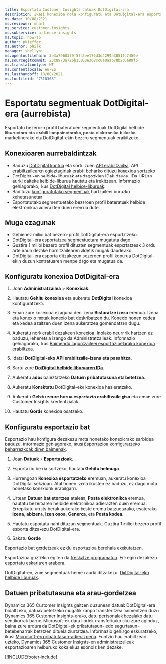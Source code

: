 ```yaml
---
title: Esportatu Customer Insights datuak DotDigital-era
description: Ikasi konexioa nola konfiguratu eta DotDigital-era esportatu.
ms.date: 10/08/2021
ms.reviewer: mhart
ms.service: customer-insights
ms.subservice: audience-insights
ms.topic: how-to
author: pkieffer
ms.author: philk
manager: shellyha
ms.openlocfilehash: 3e3a79603f9f5746ee176d3d4299a30510c7459e
ms.sourcegitcommit: 23c8973a726b15050e368cc6e0aab78b266a89f6
ms.translationtype: HT
ms.contentlocale: eu-ES
ms.lasthandoff: 10/08/2021
ms.locfileid: "7618368"
---
```

# <a name="export-segments-to-dotdigital-preview"></a>Esportatu segmentuak DotDigital-era (aurrebista)

Esportatu bezeroen profil bateratuen segmentuak DotDigital helbide liburuetara eta erabili kanpainetarako, posta elektroniko bidezko marketinerako eta DotDigital-ekin bezero segmentuak eraikitzeko. 

## <a name="prerequisites-for-a-connection"></a>Konexioaren aurrebaldintzak

-   Baduzu [DotDigital kontua](https://dotdigital.com/) eta sortu zuen [API erabiltzailea](https://support.dotdigital.com/hc/articles/115001718730-How-do-I-create-an-API-user). API erabiltzailearen egiaztagiriak erabili beharko dituzu konexioa sortzeko
-   DotDigital-en helbide-liburuak eta dagozkien IDak daude. IDa URLan aurki daiteke helbide-liburua hautatu eta irekitzean. Informazio gehiagorako, ikus [DotDigital helbide-liburuak](https://support.dotdigital.com/hc/articles/212211968-Creating-an-address-book).
-   Badituzu [konfiguratutako segmentuak](segments.md) hartzaileei buruzko xehetasunetan.
-   Esportatutako segmentuetako bezeroen profil bateratuek helbide elektronikoa adierazten duen eremua dute.

## <a name="known-limitations"></a>Muga ezagunak

- Gehienez milioi bat bezero-profil DotDigital-era esportatzeko.
- DotDigital-era esportatzea segmentuetara mugatuta dago.
- Guztira 1 milioi bezero profil dituzten segmentuak esportatzeak 3 ordu arte iraun dezake hornitzailearen aldetik mugak daudelako. 
- DotDigital-era esporta ditzakezun bezeroen profil kopurua DotDigital-ekin duzun kontratuaren menpe dago eta mugatua da.

## <a name="set-up-connection-to-dotdigital"></a>Konfiguratu konexioa DotDigital-era

1. Joan **Administratzailea** > **Konexioak**.

1. Hautatu **Gehitu konexioa** eta aukeratu **DotDigital** konexioa konfiguratzeko.

1. Eman zure konexioa ezaguna den izena **Bistaratze izena** eremua. Izena eta konexio motak konexio bat deskribatzen du. Konexio honen xedea eta xedea azaltzen duen izena aukeratzea gomendatzen dugu.

1. Aukeratu nork erabil dezakeen konexioa. Inolako neurririk hartzen ez baduzu, lehenetsia izango da Administratzaileak. Informazio gehiagorako, ikus [Baimendu laguntzaileei esportazioetarako konexioa erabiltzea](connections.md#allow-contributors-to-use-a-connection-for-exports).

1. Idatzi **DotDigital-eko API erabiltzaile-izena eta pasahitza**. 

1. Sartu zure **[DotDigital helbide liburuaren IDa](https://support.dotdigital.com/hc/articles/212211968-Creating-an-address-book)**.

1. Aukeratu **ados** baieztatzeko **Datuen pribatutasuna eta betetzea**.

1. Aukeratu **Konektatu** DotDigital-eko konexioa hasieratzeko.

1. Aukeratu **Gehitu zeure burua esportazio erabiltzaile gisa** eta eman zure Customer Insights kredentzialak.

1. Hautatu **Gorde** konexioa osatzeko. 

## <a name="configure-an-export"></a>Konfiguratu esportazio bat

Esportazio hau konfigura dezakezu mota honetako konexiorako sarbidea baduzu. Informazio gehiagorako, ikusi [Esportazioa konfiguratzeko beharrezkoak diren baimenak](export-destinations.md#set-up-a-new-export).

1. Joan **Datuak** > **Esportazioak**.

1. Esportazio berria sortzeko, hautatu **Gehitu helmuga**.

1. Hurrengoan **Konexioa esportatzeko** eremuan, aukeratu konexioa DotDigital sekzioan. Atal honen izena ikusten ez baduzu, ez dago mota honetako konexiorik erabilgarri.


1. Urtean **Datuen bat etortzea** atalean, **Posta elektronikoa** eremua, hautatu bezeroaren helbide elektronikoa adierazten duen eremua. Errepikatu urrats berak aukerako beste eremu batzuetarako, esaterako **izena**, **abizena**, **Izen osoa**, **Generoa**, eta **Posta kodea**.

1. Hautatu esportatu nahi dituzun segmentuak. Guztira 1 milioi bezero profil esporta ditzakezu DotDigital-era.

1. Sakatu **Gorde**.

Esportazio bat gordetzeak ez du esportazioa berehala exekutatzen.

Esportazioa guztiekin egiten da [freskatze programatua](system.md#schedule-tab). Ere egin dezakezu [esportatu eskariaren arabera](export-destinations.md#run-exports-on-demand). 
 
DotDigital-en, zure segmentuak hemen aurki ditzakezu: [DotDigital-eko helbide liburuak](https://support.dotdigital.com/hc/articles/212211968-Creating-an-address-book).


## <a name="data-privacy-and-compliance"></a>Datuen pribatutasuna eta arau-gordetzea

Dynamics 365 Customer Insights gaitzen duzunean datuak DotDigital-era bidaltzeko, datuak betetzeko mugatik kanpo transferitzea baimentzen duzu Dynamics 365 Customer Insights-erako, datu pertsonalak bezalako datu sentikorrak barne. Microsoft-ek datu horiek transferituko ditu zure aginduz, baina zure ardura da DotDigital-ek pribatutasun- edo segurtasun-betebeharrak betetzen dituela ziurtatzea. Informazio gehiago eskuratzeko, ikusi [Microsoft-en pribatutasun-adierazpena](https://go.microsoft.com/fwlink/?linkid=396732).
Funtzio hau erabiltzeari uzteko, Dynamics 365 Customer Insights-en administratzaileak esportazioaren helburuko kokalekua edonoiz ken dezake.


[!INCLUDE[footer-include](../includes/footer-banner.md)]
